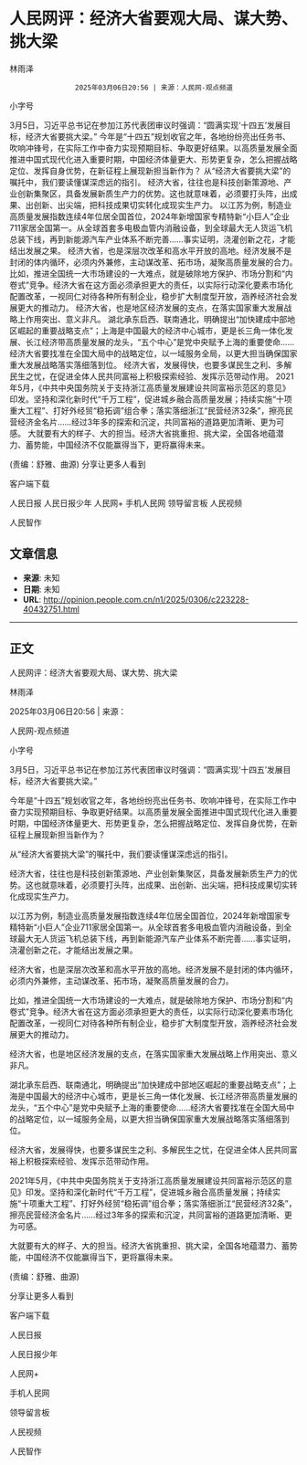 # 人民网评：经济大省要观大局、谋大势、挑大梁

林雨泽


					2025年03月06日20:56 | 来源：人民网-观点频道


小字号





3月5日，习近平总书记在参加江苏代表团审议时强调：“圆满实现‘十四五’发展目标，经济大省要挑大梁。”
今年是“十四五”规划收官之年，各地纷纷亮出任务书、吹响冲锋号，在实际工作中奋力实现预期目标、争取更好结果。以高质量发展全面推进中国式现代化进入重要时期，中国经济体量更大、形势更复杂，怎么把握战略定位、发挥自身优势，在新征程上展现新担当新作为？
从“经济大省要挑大梁”的嘱托中，我们要读懂谋深虑远的指引。
经济大省，往往也是科技创新策源地、产业创新集聚区，具备发展新质生产力的优势。这也就意味着，必须要打头阵，出成果、出创新、出尖端，把科技成果切实转化成现实生产力。
以江苏为例，制造业高质量发展指数连续4年位居全国首位，2024年新增国家专精特新“小巨人”企业711家居全国第一。从全球首套多电极血管内消融设备，到全球最大无人货运飞机总装下线，再到新能源汽车产业体系不断完善……事实证明，浇灌创新之花，才能结出发展之果。
经济大省，也是深层次改革和高水平开放的高地。经济发展不是封闭的体内循环，必须内外兼修，主动谋改革、拓市场，凝聚高质量发展的合力。
比如，推进全国统一大市场建设的一大难点，就是破除地方保护、市场分割和“内卷式”竞争。经济大省在这方面必须承担更大的责任，以实际行动深化要素市场化配置改革，一视同仁对待各种所有制企业，稳步扩大制度型开放，涵养经济社会发展更大的推动力。
经济大省，也是地区经济发展的支点，在落实国家重大发展战略上作用突出、意义非凡。
湖北承东启西、联南通北，明确提出“加快建成中部地区崛起的重要战略支点”；上海是中国最大的经济中心城市，更是长三角一体化发展、长江经济带高质量发展的龙头，“五个中心”是党中央赋予上海的重要使命……经济大省要找准在全国大局中的战略定位，以一域服务全局，以更大担当确保国家重大发展战略落实落细落到位。
经济大省，发展得快，也要多谋民生之利、多解民生之忧，在促进全体人民共同富裕上积极探索经验、发挥示范带动作用。
2021年5月，《中共中央国务院关于支持浙江高质量发展建设共同富裕示范区的意见》印发。坚持和深化新时代“千万工程”，促进城乡融合高质量发展；持续实施“十项重大工程”、打好外经贸“稳拓调”组合拳；落实落细浙江“民营经济32条”，擦亮民营经济金名片……经过3年多的探索和沉淀，共同富裕的道路更加清晰、更为可感。
大就要有大的样子、大的担当。经济大省挑重担、挑大梁，全国各地蕴潜力、蓄势能，中国经济不仅能赢得当下，更将赢得未来。

(责编：舒雅、曲源)
分享让更多人看到  


客户端下载

人民日报
人民日报少年
人民网+
手机人民网
领导留言板
人民视频

人民智作

## 文章信息

- **来源**: 未知
- **日期**: 未知
- **URL**: http://opinion.people.com.cn/n1/2025/0306/c223228-40432751.html

---

## 正文

人民网评：经济大省要观大局、谋大势、挑大梁

林雨泽

2025年03月06日20:56 | 来源：

人民网-观点频道

小字号

3月5日，习近平总书记在参加江苏代表团审议时强调：“圆满实现‘十四五’发展目标，经济大省要挑大梁。”

今年是“十四五”规划收官之年，各地纷纷亮出任务书、吹响冲锋号，在实际工作中奋力实现预期目标、争取更好结果。以高质量发展全面推进中国式现代化进入重要时期，中国经济体量更大、形势更复杂，怎么把握战略定位、发挥自身优势，在新征程上展现新担当新作为？

从“经济大省要挑大梁”的嘱托中，我们要读懂谋深虑远的指引。

经济大省，往往也是科技创新策源地、产业创新集聚区，具备发展新质生产力的优势。这也就意味着，必须要打头阵，出成果、出创新、出尖端，把科技成果切实转化成现实生产力。

以江苏为例，制造业高质量发展指数连续4年位居全国首位，2024年新增国家专精特新“小巨人”企业711家居全国第一。从全球首套多电极血管内消融设备，到全球最大无人货运飞机总装下线，再到新能源汽车产业体系不断完善……事实证明，浇灌创新之花，才能结出发展之果。

经济大省，也是深层次改革和高水平开放的高地。经济发展不是封闭的体内循环，必须内外兼修，主动谋改革、拓市场，凝聚高质量发展的合力。

比如，推进全国统一大市场建设的一大难点，就是破除地方保护、市场分割和“内卷式”竞争。经济大省在这方面必须承担更大的责任，以实际行动深化要素市场化配置改革，一视同仁对待各种所有制企业，稳步扩大制度型开放，涵养经济社会发展更大的推动力。

经济大省，也是地区经济发展的支点，在落实国家重大发展战略上作用突出、意义非凡。

湖北承东启西、联南通北，明确提出“加快建成中部地区崛起的重要战略支点”；上海是中国最大的经济中心城市，更是长三角一体化发展、长江经济带高质量发展的龙头，“五个中心”是党中央赋予上海的重要使命……经济大省要找准在全国大局中的战略定位，以一域服务全局，以更大担当确保国家重大发展战略落实落细落到位。

经济大省，发展得快，也要多谋民生之利、多解民生之忧，在促进全体人民共同富裕上积极探索经验、发挥示范带动作用。

2021年5月，《中共中央国务院关于支持浙江高质量发展建设共同富裕示范区的意见》印发。坚持和深化新时代“千万工程”，促进城乡融合高质量发展；持续实施“十项重大工程”、打好外经贸“稳拓调”组合拳；落实落细浙江“民营经济32条”，擦亮民营经济金名片……经过3年多的探索和沉淀，共同富裕的道路更加清晰、更为可感。

大就要有大的样子、大的担当。经济大省挑重担、挑大梁，全国各地蕴潜力、蓄势能，中国经济不仅能赢得当下，更将赢得未来。

(责编：舒雅、曲源)

分享让更多人看到

客户端下载

人民日报

人民日报少年

人民网+

手机人民网

领导留言板

人民视频

人民智作

